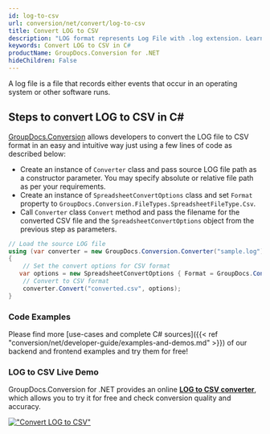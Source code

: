 ```yaml
---
id: log-to-csv
url: conversion/net/convert/log-to-csv
title: Convert LOG to CSV
description: "LOG format represents Log File with .log extension. Learn how to convert LOG to CSV file programmatically in C# language using GroupDocs.Conversion for .NET library."
keywords: Convert LOG to CSV in C#
productName: GroupDocs.Conversion for .NET
hideChildren: False
---
```


A log file is a file that records either events that occur in an operating system or other software runs.

## Steps to convert LOG to CSV in C#

[GroupDocs.Conversion](https://products.groupdocs.com/conversion/net) allows developers to convert the LOG file to CSV format in an easy and intuitive way just using a few lines of code as described below:

* Create an instance of `Converter` class and pass source LOG file path as a constructor parameter. You may specify absolute or relative file path as per your requirements. 
* Create an instance of `SpreadsheetConvertOptions` class and set `Format` property to `GroupDocs.Conversion.FileTypes.SpreadsheetFileType.Csv`.
* Call `Converter` class `Convert` method and pass the filename for the converted CSV file and the `SpreadsheetConvertOptions` object from the previous step as parameters.

```csharp
// Load the source LOG file
using (var converter = new GroupDocs.Conversion.Converter("sample.log"))
{
    // Set the convert options for CSV format
   var options = new SpreadsheetConvertOptions { Format = GroupDocs.Conversion.FileTypes.SpreadsheetFileType.Csv };
    // Convert to CSV format
    converter.Convert("converted.csv", options);
}
```

### Code Examples

Please find more [use-cases and complete C# sources]({{< ref "conversion/net/developer-guide/examples-and-demos.md" >}}) of our backend and frontend examples and try them for free!

### LOG to CSV Live Demo

GroupDocs.Conversion for .NET provides an online [**LOG to CSV converter**](https://products.groupdocs.app/conversion/log-to-csv), which allows you to try it for free and check conversion quality and accuracy.

[!["Convert LOG to CSV"](conversion/net/images/convert-to-csv/convert-log-to-csv.png)](https://products.groupdocs.app/conversion/log-to-csv)